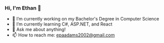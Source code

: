 ### Hi, I'm Ethan 👋
- 🔭 I’m currently working on my Bachelor's Degree in Computer Science
- 🌱 I’m currently learning C#, ASP.NET, and React
- 💬 Ask me about anything!
- 📫 How to reach me: epaadams2002@gmail.com

<!--
**epadams/epadams** is a ✨ _special_ ✨ repository because its `README.md` (this file) appears on your GitHub profile.

Here are some ideas to get you started:

- 🔭 I’m currently working on ...
- 🌱 I’m currently learning ...
- 👯 I’m looking to collaborate on ...
- 🤔 I’m looking for help with ...
- 💬 Ask me about ...
- 📫 How to reach me: ...
- 😄 Pronouns: ...
- ⚡ Fun fact: ...
-->
